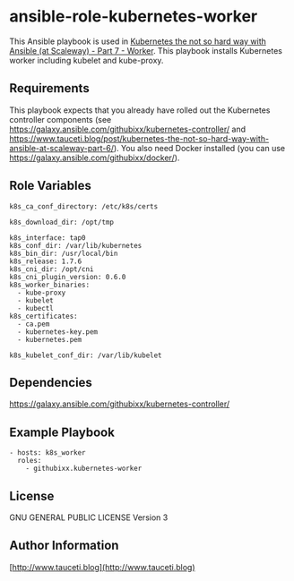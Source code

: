 ansible-role-kubernetes-worker
==============================

This Ansible playbook is used in [Kubernetes the not so hard way with Ansible (at Scaleway) - Part 7 - Worker](https://www.tauceti.blog/post/kubernetes-the-not-so-hard-way-with-ansible-at-scaleway-part-7/). This playbook installs Kubernetes worker including kubelet and kube-proxy.

Requirements
------------

This playbook expects that you already have rolled out the Kubernetes controller components (see https://galaxy.ansible.com/githubixx/kubernetes-controller/ and https://www.tauceti.blog/post/kubernetes-the-not-so-hard-way-with-ansible-at-scaleway-part-6/). You also need Docker installed (you can use https://galaxy.ansible.com/githubixx/docker/).

Role Variables
--------------

```
k8s_ca_conf_directory: /etc/k8s/certs

k8s_download_dir: /opt/tmp

k8s_interface: tap0
k8s_conf_dir: /var/lib/kubernetes
k8s_bin_dir: /usr/local/bin
k8s_release: 1.7.6
k8s_cni_dir: /opt/cni
k8s_cni_plugin_version: 0.6.0
k8s_worker_binaries:
  - kube-proxy
  - kubelet
  - kubectl
k8s_certificates:
  - ca.pem
  - kubernetes-key.pem
  - kubernetes.pem

k8s_kubelet_conf_dir: /var/lib/kubelet
```

Dependencies
------------

https://galaxy.ansible.com/githubixx/kubernetes-controller/

Example Playbook
----------------

```
- hosts: k8s_worker
  roles:
    - githubixx.kubernetes-worker
```

License
-------

GNU GENERAL PUBLIC LICENSE Version 3

Author Information
------------------

[http://www.tauceti.blog](http://www.tauceti.blog)
